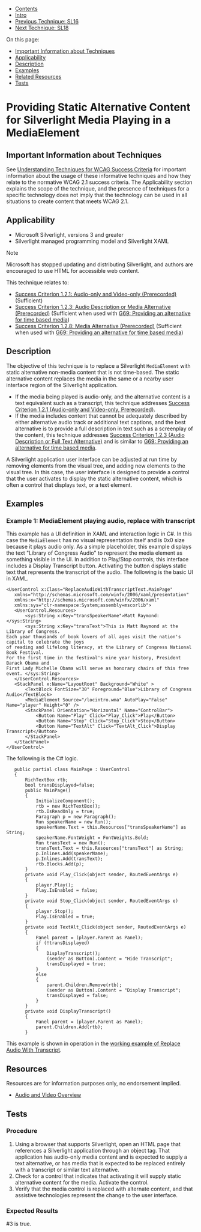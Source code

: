 -   [Contents](https://www.w3.org/WAI/WCAG21/Techniques/#techniques "Table of Contents")
-   [Intro](https://www.w3.org/WAI/WCAG21/Techniques/#introduction "Introduction to Techniques")
-   [Previous Technique: SL16](SL16)
-   [Next Technique: SL18](SL18)

On this page:

-   [Important Information about Techniques](#important-information)
-   [Applicability](#applicability)
-   [Description](#description)
-   [Examples](#examples)
-   [Related Resources](#resources)
-   [Tests](#tests)

Providing Static Alternative Content for Silverlight Media Playing in a MediaElement
====================================================================================

Important Information about Techniques
--------------------------------------

See [Understanding Techniques for WCAG Success Criteria](https://www.w3.org/WAI/WCAG21/Understanding/understanding-techniques) for important information about the usage of these informative techniques and how they relate to the normative WCAG 2.1 success criteria. The Applicability section explains the scope of the technique, and the presence of techniques for a specific technology does not imply that the technology can be used in all situations to create content that meets WCAG 2.1.

Applicability
-------------

-   Microsoft Silverlight, versions 3 and greater
-   Silverlight managed programming model and Silverlight XAML

Note

Microsoft has stopped updating and distributing Silverlight, and authors are encouraged to use HTML for accessible web content.

This technique relates to:

-   [Success Criterion 1.2.1: Audio-only and Video-only (Prerecorded)](https://www.w3.org/WAI/WCAG21/Understanding/audio-only-and-video-only-prerecorded) (Sufficient)
-   [Success Criterion 1.2.3: Audio Description or Media Alternative (Prerecorded)](https://www.w3.org/WAI/WCAG21/Understanding/audio-description-or-media-alternative-prerecorded) (Sufficient when used with [G69: Providing an alternative for time based media](../general/G69))
-   [Success Criterion 1.2.8: Media Alternative (Prerecorded)](https://www.w3.org/WAI/WCAG21/Understanding/media-alternative-prerecorded) (Sufficient when used with [G69: Providing an alternative for time based media](../general/G69))

Description
-----------

The objective of this technique is to replace a Silverlight `MediaElement` with static alternative non-media content that is not time-based. The static alternative content replaces the media in the same or a nearby user interface region of the Silverlight application.

-   If the media being played is audio-only, and the alternative content is a text equivalent such as a transcript, this technique addresses [Success Criterion 1.2.1 (Audio-only and Video-only, Prerecorded)](https://www.w3.org/WAI/WCAG21/Understanding/audio-only-and-video-only-prerecorded).
-   If the media includes content that cannot be adequately described by either alternative audio track or additional text captions, and the best alternative is to provide a full description in text such as a screenplay of the content, this technique addresses [Success Criterion 1.2.3 (Audio Description or Full Text Alternative)](https://www.w3.org/WAI/WCAG21/Understanding/audio-description-or-media-alternative-prerecorded) and is similar to [G69: Providing an alternative for time based media](https://www.w3.org/WAI/WCAG21/Techniques/general/G69).

A Silverlight application user interface can be adjusted at run time by removing elements from the visual tree, and adding new elements to the visual tree. In this case, the user interface is designed to provide a control that the user activates to display the static alternative content, which is often a control that displays text, or a text element.

Examples
--------

### Example 1: MediaElement playing audio, replace with transcript

This example has a UI definition in XAML and interaction logic in C\#. In this case the `MediaElement` has no visual representation itself and is 0x0 size because it plays audio only. As a simple placeholder, this example displays the text "Library of Congress Audio" to represent the media element as something visible in the UI. In addition to Play/Stop controls, this interface includes a Display Transcript button. Activating the button displays static text that represents the transcript of the audio. The following is the basic UI in XAML.

    <UserControl x:Class="ReplaceAudioWithTranscriptText.MainPage"
       xmlns="http://schemas.microsoft.com/winfx/2006/xaml/presentation"
       xmlns:x="http://schemas.microsoft.com/winfx/2006/xaml"
       xmlns:sys="clr-namespace:System;assembly=mscorlib">
       <UserControl.Resources>
           <sys:String x:Key="transSpeakerName">Matt Raymond: </sys:String>
           <sys:String x:Key="transText">This is Matt Raymond at the Library of Congress.
    Each year thousands of book lovers of all ages visit the nation's capital to celebrate the joys 
    of reading and lifelong literacy, at the Library of Congress National Book Festival. 
    For the first time in the festival's nine year history, President Barack Obama and 
    First Lady Michelle Obama will serve as honorary chairs of this free event. </sys:String>
       </UserControl.Resources>
       <StackPanel x:Name="LayoutRoot" Background="White" >
           <TextBlock FontSize="30" Foreground="Blue">Library of Congress Audio</TextBlock>
           <MediaElement Source="/locintro.wma" AutoPlay="False" Name="player" Height="0" />
           <StackPanel Orientation="Horizontal" Name="ControlBar">
               <Button Name="Play" Click="Play_Click">Play</Button>
               <Button Name="Stop" Click="Stop_Click">Stop</Button>
               <Button Name="TextAlt" Click="TextAlt_Click">Display Transcript</Button>
           </StackPanel>
       </StackPanel>
    </UserControl>

The following is the C\# logic.

       public partial class MainPage : UserControl
       {
           RichTextBox rtb;
           bool transDisplayed=false;
           public MainPage()
           {
               InitializeComponent();
               rtb = new RichTextBox();
               rtb.IsReadOnly = true;
               Paragraph p = new Paragraph();
               Run speakerName = new Run();
               speakerName.Text = this.Resources["transSpeakerName"] as String;
               speakerName.FontWeight = FontWeights.Bold;
               Run transText = new Run();
               transText.Text = this.Resources["transText"] as String;
               p.Inlines.Add(speakerName);
               p.Inlines.Add(transText);
               rtb.Blocks.Add(p);
           }
           private void Play_Click(object sender, RoutedEventArgs e)
           {
               player.Play();
               Play.IsEnabled = false;
           }
           private void Stop_Click(object sender, RoutedEventArgs e)
           {
               player.Stop();
               Play.IsEnabled = true;
           }
           private void TextAlt_Click(object sender, RoutedEventArgs e)
           {
               Panel parent = (player.Parent as Panel);
               if (!transDisplayed)
               {
                   DisplayTranscript();
                   (sender as Button).Content = "Hide Transcript";
                   transDisplayed = true;
               }
               else
               {
                   parent.Children.Remove(rtb);
                   (sender as Button).Content = "Display Transcript";
                   transDisplayed = false;
               }
           }
           private void DisplayTranscript()
           {
               Panel parent = (player.Parent as Panel);
               parent.Children.Add(rtb);
           }

This example is shown in operation in the [working example of Replace Audio With Transcript](../../working-examples/silverlight-replace-audio-with-transcript/).

Resources
---------

Resources are for information purposes only, no endorsement implied.

-   [Audio and Video Overview](https://msdn.microsoft.com/en-us/library/cc189078(VS.95).aspx)

Tests
-----

### Procedure

1.  Using a browser that supports Silverlight, open an HTML page that references a Silverlight application through an object tag. That application has audio-only media content and is expected to supply a text alternative, or has media that is expected to be replaced entirely with a transcript or similar text alternative.
2.  Check for a control that indicates that activating it will supply static alternative content for the media. Activate the control.
3.  Verify that the media control is replaced with alternate content, and that assistive technologies represent the change to the user interface.

### Expected Results

\#3 is true.
